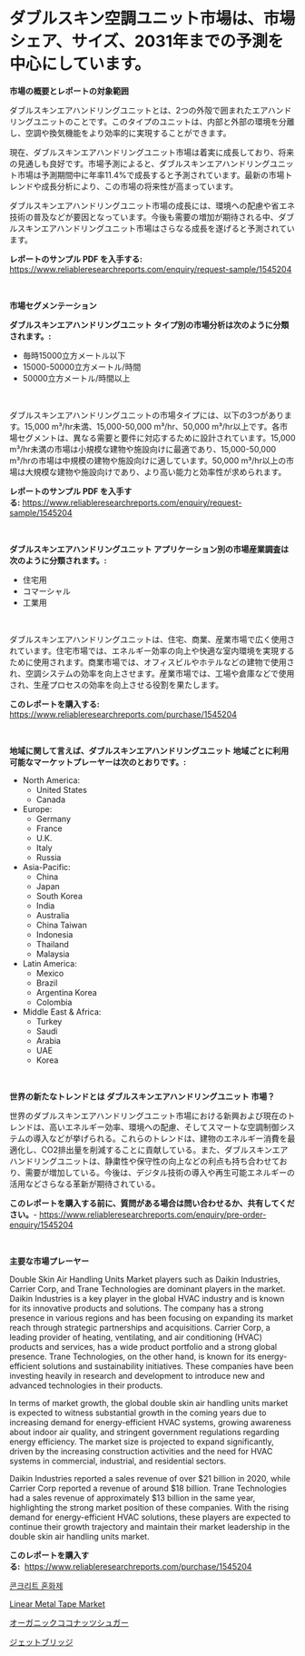 <p><h1>ダブルスキン空調ユニット市場は、市場シェア、サイズ、2031年までの予測を中心にしています。</h1></p><p><strong>市場の概要とレポートの対象範囲</strong></p>
<p><p>ダブルスキンエアハンドリングユニットとは、2つの外殻で囲まれたエアハンドリングユニットのことです。このタイプのユニットは、内部と外部の環境を分離し、空調や換気機能をより効率的に実現することができます。</p><p>現在、ダブルスキンエアハンドリングユニット市場は着実に成長しており、将来の見通しも良好です。市場予測によると、ダブルスキンエアハンドリングユニット市場は予測期間中に年率11.4%で成長すると予測されています。最新の市場トレンドや成長分析により、この市場の将来性が高まっています。</p><p>ダブルスキンエアハンドリングユニット市場の成長には、環境への配慮や省エネ技術の普及などが要因となっています。今後も需要の増加が期待される中、ダブルスキンエアハンドリングユニット市場はさらなる成長を遂げると予測されています。</p></p>
<p><strong>レポートのサンプル PDF を入手する:</strong> <a href="https://www.reliableresearchreports.com/enquiry/request-sample/1545204">https://www.reliableresearchreports.com/enquiry/request-sample/1545204</a></p>
<p>&nbsp;</p>
<p><strong>市場セグメンテーション</strong></p>
<p><strong>ダブルスキンエアハンドリングユニット タイプ別の市場分析は次のように分類されます。:</strong></p>
<p><ul><li>毎時15000立方メートル以下</li><li>15000-50000立方メートル/時間</li><li>50000立方メートル/時間以上</li></ul></p>
<p>&nbsp;</p>
<p><p>ダブルスキンエアハンドリングユニットの市場タイプには、以下の3つがあります。15,000 m³/hr未満、15,000-50,000 m³/hr、50,000 m³/hr以上です。各市場セグメントは、異なる需要と要件に対応するために設計されています。15,000 m³/hr未満の市場は小規模な建物や施設向けに最適であり、15,000-50,000 m³/hrの市場は中規模の建物や施設向けに適しています。50,000 m³/hr以上の市場は大規模な建物や施設向けであり、より高い能力と効率性が求められます。</p></p>
<p><strong>レポートのサンプル PDF を入手する:</strong>&nbsp;<a href="https://www.reliableresearchreports.com/enquiry/request-sample/1545204">https://www.reliableresearchreports.com/enquiry/request-sample/1545204</a></p>
<p>&nbsp;</p>
<p><strong> ダブルスキンエアハンドリングユニット アプリケーション別の市場産業調査は次のように分類されます。:</strong></p>
<p><ul><li>住宅用</li><li>コマーシャル</li><li>工業用</li></ul></p>
<p>&nbsp;</p>
<p><p>ダブルスキンエアハンドリングユニットは、住宅、商業、産業市場で広く使用されています。住宅市場では、エネルギー効率の向上や快適な室内環境を実現するために使用されます。商業市場では、オフィスビルやホテルなどの建物で使用され、空調システムの効率を向上させます。産業市場では、工場や倉庫などで使用され、生産プロセスの効率を向上させる役割を果たします。</p></p>
<p><strong>このレポートを購入する:</strong>&nbsp; <a href="https://www.reliableresearchreports.com/purchase/1545204">https://www.reliableresearchreports.com/purchase/1545204</a></p>
<p>&nbsp;</p>
<p><strong>地域に関して言えば、ダブルスキンエアハンドリングユニット 地域ごとに利用可能なマーケットプレーヤーは次のとおりです。:</strong></p>
<p><ul>
    <li>
        North America:
        <ul>
            <li>United States</li>
            <li>Canada</li>
        </ul>
    </li>
    <li>
        Europe:
        <ul>
            <li>Germany</li>
            <li>France</li>
            <li>U.K.</li>
            <li>Italy</li>
            <li>Russia</li>
        </ul>
    </li>
    <li>
        Asia-Pacific:
        <ul>
            <li>China</li>
            <li>Japan</li>
            <li>South Korea</li>
            <li>India</li>
            <li>Australia</li>
            <li>China Taiwan</li>
            <li>Indonesia</li>
            <li>Thailand</li>
            <li>Malaysia</li>
        </ul>
    </li>
    <li>
        Latin America:
        <ul>
            <li>Mexico</li>
            <li>Brazil</li>
            <li>Argentina Korea</li>
            <li>Colombia</li>
        </ul>
    </li>
    <li>
        Middle East & Africa:
        <ul>
            <li>Turkey</li>
            <li>Saudi</li>
            <li>Arabia</li>
            <li>UAE</li>
            <li>Korea</li>
        </ul>
    </li>
    </ul></p>
<p>&nbsp;</p>
<p><strong>世界の新たなトレンドとは ダブルスキンエアハンドリングユニット 市場？</strong></p>
<p><p>世界のダブルスキンエアハンドリングユニット市場における新興および現在のトレンドは、高いエネルギー効率、環境への配慮、そしてスマートな空調制御システムの導入などが挙げられる。これらのトレンドは、建物のエネルギー消費を最適化し、CO2排出量を削減することに貢献している。また、ダブルスキンエアハンドリングユニットは、静粛性や保守性の向上などの利点も持ち合わせており、需要が増加している。今後は、デジタル技術の導入や再生可能エネルギーの活用などさらなる革新が期待されている。</p></p>
<p><strong>このレポートを購入する前に、質問がある場合は問い合わせるか、共有してください。</strong>- <a href="https://www.reliableresearchreports.com/enquiry/pre-order-enquiry/1545204">https://www.reliableresearchreports.com/enquiry/pre-order-enquiry/1545204</a></p>
<p>&nbsp;</p>
<p><strong>主要な市場プレーヤー</strong></p>
<p><p>Double Skin Air Handling Units Market players such as Daikin Industries, Carrier Corp, and Trane Technologies are dominant players in the market. Daikin Industries is a key player in the global HVAC industry and is known for its innovative products and solutions. The company has a strong presence in various regions and has been focusing on expanding its market reach through strategic partnerships and acquisitions. Carrier Corp, a leading provider of heating, ventilating, and air conditioning (HVAC) products and services, has a wide product portfolio and a strong global presence. Trane Technologies, on the other hand, is known for its energy-efficient solutions and sustainability initiatives. These companies have been investing heavily in research and development to introduce new and advanced technologies in their products.</p><p>In terms of market growth, the global double skin air handling units market is expected to witness substantial growth in the coming years due to increasing demand for energy-efficient HVAC systems, growing awareness about indoor air quality, and stringent government regulations regarding energy efficiency. The market size is projected to expand significantly, driven by the increasing construction activities and the need for HVAC systems in commercial, industrial, and residential sectors.</p><p>Daikin Industries reported a sales revenue of over $21 billion in 2020, while Carrier Corp reported a revenue of around $18 billion. Trane Technologies had a sales revenue of approximately $13 billion in the same year, highlighting the strong market position of these companies. With the rising demand for energy-efficient HVAC solutions, these players are expected to continue their growth trajectory and maintain their market leadership in the double skin air handling units market.</p></p>
<p><strong>このレポートを購入する:</strong>&nbsp;&nbsp;<a href="https://www.reliableresearchreports.com/purchase/1545204">https://www.reliableresearchreports.com/purchase/1545204</a></p>
<p><p><a href="https://github.com/darrellockm3ytan895656/Market-Research-Report-List-1/blob/main/952173512930.md">콘크리트 혼화제</a></p><p><a href="https://github.com/Sinjinluong3e0awx2m195k76/Market-Research-Report-List-1/blob/main/linear-metal-tape-market.md">Linear Metal Tape Market</a></p><p><a href="https://medium.com/@alliegrater55/%E3%82%AA%E3%83%BC%E3%82%AC%E3%83%8B%E3%83%83%E3%82%AF%E3%82%B3%E3%82%B3%E3%83%8A%E3%83%83%E3%83%84%E3%82%B7%E3%83%A5%E3%82%AC%E3%83%BC%E3%83%9E%E3%83%BC%E3%82%B1%E3%83%83%E3%83%88-%E7%A8%AE%E9%A1%9E-%E7%94%A8%E9%80%94-%E5%9C%B0%E7%90%86%E3%81%AB%E3%82%88%E3%82%8B%E5%8C%85%E6%8B%AC%E7%9A%84%E3%81%AA%E8%A9%95%E4%BE%A1-7f65b4b45799">オーガニックココナッツシュガー</a></p><p><a href="https://medium.com/@victor.sharp87978/%E3%82%B8%E3%82%A7%E3%83%83%E3%83%88%E3%83%96%E3%83%AA%E3%83%83%E3%82%B8%E5%B8%82%E5%A0%B4%E3%81%AE%E8%A6%8F%E6%A8%A1-cagr-%E3%83%88%E3%83%AC%E3%83%B3%E3%83%89-2024-2030-65ef05796f3d">ジェットブリッジ</a></p></p>